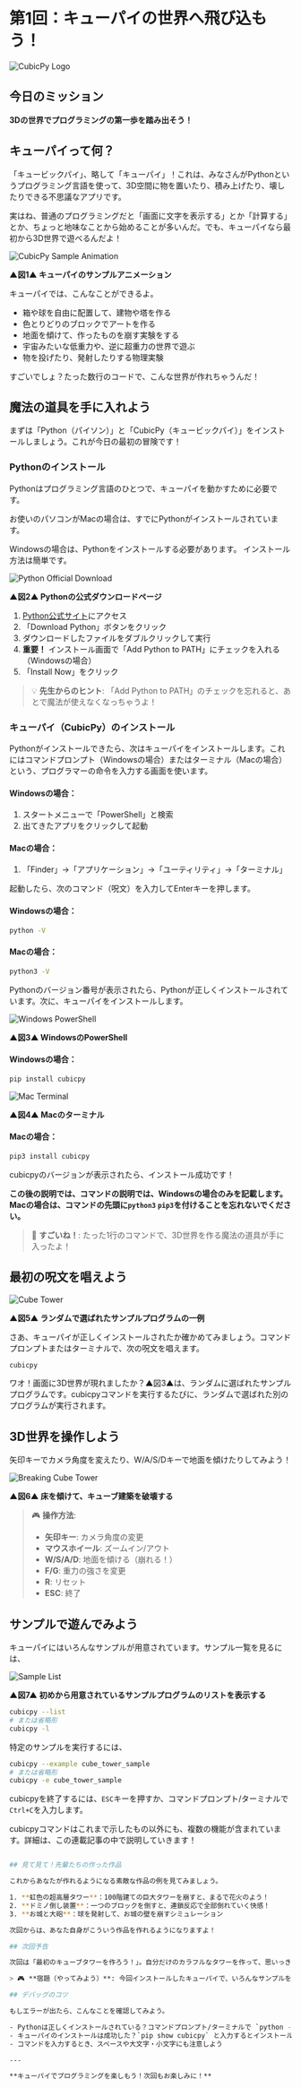 # 第1回：キューパイの世界へ飛び込もう！

![CubicPy Logo](https://creativival.github.io/CubicPy/assets/cubicpy_logo.png)

## 今日のミッション
**3Dの世界でプログラミングの第一歩を踏み出そう！**

## キューパイって何？

「キュービックパイ」、略して「キューパイ」！これは、みなさんがPythonというプログラミング言語を使って、3D空間に物を置いたり、積み上げたり、壊したりできる不思議なアプリです。

実はね、普通のプログラミングだと「画面に文字を表示する」とか「計算する」とか、ちょっと地味なことから始めることが多いんだ。でも、キューパイなら最初から3D世界で遊べるんだよ！

![CubicPy Sample Animation](https://creativival.github.io/CubicPy/assets/cubicpy_sample.gif)

**▲図1▲ キューパイのサンプルアニメーション**

キューパイでは、こんなことができるよ。

- 箱や球を自由に配置して、建物や塔を作る
- 色とりどりのブロックでアートを作る
- 地面を傾けて、作ったものを崩す実験をする
- 宇宙みたいな低重力や、逆に超重力の世界で遊ぶ
- 物を投げたり、発射したりする物理実験

すごいでしょ？たった数行のコードで、こんな世界が作れちゃうんだ！

## 魔法の道具を手に入れよう

まずは「Python（パイソン）」と「CubicPy（キュービックパイ）」をインストールしましょう。これが今日の最初の冒険です！


### Pythonのインストール

Pythonはプログラミング言語のひとつで、キューパイを動かすために必要です。

お使いのパソコンがMacの場合は、すでにPythonがインストールされています。

Windowsの場合は、Pythonをインストールする必要があります。 インストール方法は簡単です。

![Python Official Download](https://creativival.github.io/CubicPy/assets/python_official_download.png)

**▲図2▲ Pythonの公式ダウンロードページ**

1. [Python公式サイト](https://www.python.org/downloads/)にアクセス
2. 「Download Python」ボタンをクリック
3. ダウンロードしたファイルをダブルクリックして実行
4. **重要！** インストール画面で「Add Python to PATH」にチェックを入れる（Windowsの場合）
5. 「Install Now」をクリック

> 💡 **先生からのヒント**: 「Add Python to PATH」のチェックを忘れると、あとで魔法が使えなくなっちゃうよ！

### キューパイ（CubicPy）のインストール

Pythonがインストールできたら、次はキューパイをインストールします。これにはコマンドプロンプト（Windowsの場合）またはターミナル（Macの場合）という、プログラマーの命令を入力する画面を使います。

#### Windowsの場合：
1. スタートメニューで「PowerShell」と検索
2. 出てきたアプリをクリックして起動

#### Macの場合：
1. 「Finder」→「アプリケーション」→「ユーティリティ」→「ターミナル」

起動したら、次のコマンド（呪文）を入力してEnterキーを押します。

#### Windowsの場合：
```bash
python -V
```

#### Macの場合：
```bash
python3 -V
```

Pythonのバージョン番号が表示されたら、Pythonが正しくインストールされています。次に、キューパイをインストールします。

![Windows PowerShell](https://creativival.github.io/CubicPy/assets/mac_pip3_install_cubicpy.png)

**▲図3▲ WindowsのPowerShell**


#### Windowsの場合：
```bash
pip install cubicpy
```

![Mac Terminal](https://creativival.github.io/CubicPy/assets/mac_pip3_install_cubicpy.png)

**▲図4▲ Macのターミナル**

#### Macの場合：
```bash
pip3 install cubicpy
```

cubicpyのバージョンが表示されたら、インストール成功です！

**この後の説明では、コマンドの説明では、Windowsの場合のみを記載します。Macの場合は、コマンドの先頭に`python3` `pip3`を付けることを忘れないでください。**

> 🚀 **すごいね！**: たった1行のコマンドで、3D世界を作る魔法の道具が手に入ったよ！

## 最初の呪文を唱えよう

![Cube Tower](https://creativival.github.io/CubicPy/assets/cube_tower_sample.png)

**▲図5▲ ランダムで選ばれたサンプルプログラムの一例**

さあ、キューパイが正しくインストールされたか確かめてみましょう。コマンドプロンプトまたはターミナルで、次の呪文を唱えます。

```bash
cubicpy
```

ワオ！画面に3D世界が現れましたか？▲図3▲は、ランダムに選ばれたサンプルプログラムです。cubicpyコマンドを実行するたびに、ランダムで選ばれた別のプログラムが実行されます。

## 3D世界を操作しよう

矢印キーでカメラ角度を変えたり、W/A/S/Dキーで地面を傾けたりしてみよう！

![Breaking Cube Tower](https://creativival.github.io/CubicPy/assets/breaking_cube_tower_sample.png)

**▲図6▲ 床を傾けて、キューブ建築を破壊する**

> 🎮 **操作方法**:
> - **矢印キー**: カメラ角度の変更
> - **マウスホイール**: ズームイン/アウト
> - **W/S/A/D**: 地面を傾ける（崩れる！）
> - **F/G**: 重力の強さを変更
> - **R**: リセット
> - **ESC**: 終了

## サンプルで遊んでみよう

キューパイにはいろんなサンプルが用意されています。サンプル一覧を見るには、

![Sample List](https://creativival.github.io/CubicPy/assets/display_sample_list.png)

**▲図7▲ 初めから用意されているサンプルプログラムのリストを表示する**

```bash
cubicpy --list
# または省略形
cubicpy -l
```

特定のサンプルを実行するには、

```bash
cubicpy --example cube_tower_sample
# または省略形
cubicpy -e cube_tower_sample
```

cubicpyを終了するには、`ESC`キーを押すか、コマンドプロンプト/ターミナルで`Ctrl+C`を入力します。

cubicpyコマンドはこれまで示したもの以外にも、複数の機能が含まれています。詳細は、この連載記事の中で説明していきます！

```bash

## 見て見て！先輩たちの作った作品

これからあなたが作れるようになる素敵な作品の例を見てみましょう。

1. **虹色の超高層タワー**：100階建ての巨大タワーを崩すと、まるで花火のよう！
2. **ドミノ倒し装置**：一つのブロックを倒すと、連鎖反応で全部倒れていく快感！
3. **お城と大砲**：球を発射して、お城の壁を崩すシミュレーション

次回からは、あなた自身がこういう作品を作れるようになりますよ！

## 次回予告

次回は「最初のキューブタワーを作ろう！」。自分だけのカラフルなタワーを作って、思いっきり崩す快感を味わいましょう！

> 🎮 **宿題（やってみよう）**: 今回インストールしたキューパイで、いろんなサンプルを実行して遊んでみよう。いちばん面白かったサンプルはどれかな？

## デバッグのコツ

もしエラーが出たら、こんなことを確認してみよう。

- Pythonは正しくインストールされている？コマンドプロンプト/ターミナルで `python --version` と入力すると、バージョンが表示されるはず
- キューパイのインストールは成功した？`pip show cubicpy` と入力するとインストール情報が見られるよ
- コマンドを入力するとき、スペースや大文字・小文字にも注意しよう

---

**キューパイでプログラミングを楽しもう！次回もお楽しみに！**